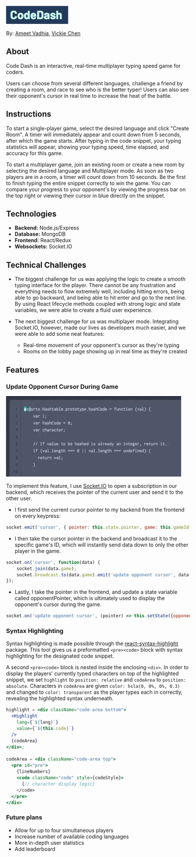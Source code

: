<img src="https://github.com/ameet01/codedash/blob/master/docs/header.png" />

By: [Ameet Vadhia](https://github.com/ameet01), [Vickie Chen](https://github.com/PhishyFish)

## About

Code Dash is an interactive, real-time multiplayer typing speed game for coders.

Users can choose from several different languages, challenge a friend by creating a room, and race to see who is the better typer! Users can also see their opponent's cursor in real time to increase the heat of the battle.

## Instructions

To start a single-player game, select the desired language and click "Create Room". A timer will immediately appear and count down from 5 seconds, after which the game starts. After typing in the code snippet, your typing statistics will appear, showing your typing speed, time elapsed, and accuracy for this game.

To start a multiplayer game, join an existing room or create a new room by selecting the desired language and Multiplayer mode. As soon as two players are in a room, a timer will count down from 10 seconds. Be the first to finish typing the entire snippet correctly to win the game. You can compare your progress to your opponent's by viewing the progress bar on the top right or viewing their cursor in blue directly on the snippet.

## Technologies
- **Backend:** Node.js/Express
- **Database:** MongoDB
- **Frontend:** React/Redux
- **Websockets:** Socket.IO

## Technical Challenges

- The biggest challenge for us was applying the logic to create a smooth typing interface for the player. There cannot be any frustration and everything needs to flow extremely well, including hitting errors, being able to go backward, and being able to hit enter and go to the next line. By using React lifecycle methods coupled with strong logic and state variables, we were able to create a fluid user experience.

- The next biggest challenge for us was multiplayer mode. Integrating Socket.IO, however, made our lives as developers much easier, and we were able to add some neat features:
  * Real-time movement of your opponent's cursor as they're typing
  * Rooms on the lobby page showing up in real time as they're created

## Features

### Update Opponent Cursor During Game

<img src="https://github.com/ameet01/codedash/blob/master/docs/cursor.gif" />

To implement this feature, I use [Socket.IO](https://socket.io/) to open a subscription in our backend, which receives the pointer of the current user and send it to the other user.

- I first send the current cursor pointer to my backend from the frontend on every keypress:
```javascript
socket.emit('cursor', { pointer: this.state.pointer, game: this.gameId });
```

- I then take the cursor pointer in the backend and broadcast it to the specific game's ID, which will instantly send data down to only the other player in the game.
```javascript
socket.on('cursor', function(data) {
    socket.join(data.game);
    socket.broadcast.to(data.game).emit('update opponent cursor', data.pointer);
});
```
- Lastly, I take the pointer in the frontend, and update a state variable called opponentPointer, which is ultimately used to display the opponent's cursor during the game.
```javascript
socket.on('update opponent cursor', (pointer) => this.setState({opponentPointer: pointer}));
```

### Syntax Highlighting

Syntax highlighting is made possible through the [react-syntax-highlight](https://www.npmjs.com/package/react-syntax-highlight) package. This tool gives us a preformatted `<pre><code>` block with syntax highlighting for the designated code snippet.

A second `<pre><code>` block is nested inside the enclosing `<div>`. In order to display the players' currently typed characters on top of the highlighted snippet, we set `highlight` to `position: relative` and `codeArea` to `position: absolute`. Characters in `codeArea` are given `color: hsla(0, 0%, 0%, 0.3)` and changed to `color: transparent` as the player types each in correctly, revealing the highlighted syntax underneath.

```jsx
highlight = <div className="code-area bottom">
  <Highlight
    lang={`${lang}`}
    value={`${this.code}`}
  />
  {codeArea}
</div>;

codeArea = <div className="code-area top">
  <pre id="pre">
    {lineNumbers}
    <code className="code" style={codeStyle}>
      {// character display logic}
    </code>
  </pre>
</div>
```

### Future plans

* Allow for up to four simultaneous players
* Increase number of available coding languages
* More in-depth user statistics
* Add leaderboard
